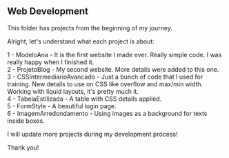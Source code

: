## Web Development
This folder has projects from the beginning of my journey.

Alright, let's understand what each project is about:

  1 - ModeloAna - It is the first website I made ever. Really simple code. I was really happy when I finished it. <br/>
  2 - ProjetoBlog - My second website. More details were added to this one. <br/>
  3 - CSSIntermediarioAvancado - Just a bunch of code that I used for training. New details to use on CSS like overflow and max/min width. Working with liquid layouts, it's pretty much it. <br/>
  4 - TabelaEstilizada - A table with CSS details applied. <br/>
  5 - FormStyle - A beautiful login page. <br/>
  6 - ImagemArredondamento - Using images as a background for texts inside boxes.

I will update more projects during my development process!

Thank you!
